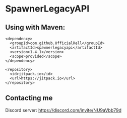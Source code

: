 # SpawnerLegacyAPI

## Using with Maven:

```
<dependency>
  <groupId>com.github.OfficialRell</groupId>
  <artifactId>spawnerlegacyapi</artifactId>
  <version>1.4.1</version>
  <scope>provided</scope>
</dependency>

<repository>
  <id>jitpack.io</id>
  <url>https://jitpack.io</url>
</repository>
```

## Contacting me

Discord server: https://discord.com/invite/NU9aVbb79d